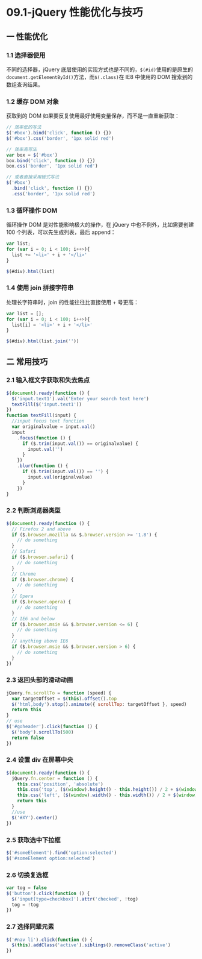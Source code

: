 # 09.1-jQuery 性能优化与技巧

## 一 性能优化

### 1.1 选择器使用

不同的选择器，jQuery 底层使用的实现方式也是不同的，`$(#id)`使用的是原生的 `document.getElementById()`方法，而`$(.class)`在 IE8 中使用的 DOM 搜索到的数组查询结果。

### 1.2 缓存 DOM 对象

获取到的 DOM 如果要反复使用最好使用变量保存，而不是一直重新获取：

```js
// 效率低的写法
$('#box').bind('click', function () {})
$('#box').css('border', '1px solid red')

// 效率高写法
var box = $('#box')
box.bind('click', function () {})
box.css('border', '1px solid red')

// 或者直接采用链式写法
$('#box')
  .bind('click', function () {})
  .css('border', '1px solid red')
```

### 1.3 循环操作 DOM

循环操作 DOM 是对性能影响极大的操作，在 jQuery 中也不例外，比如需要创建 100 个列表，可以先生成列表，最后 append：

```js
var list;
for (var i = 0; i < 100; i++>){
  list += '<li>' + i + '</li>'
}

$(#div).html(list)
```

### 1.4 使用 join 拼接字符串

处理长字符串时，join 的性能往往比直接使用 + 号更高：

```js
var list = [];
for (var i = 0; i < 100; i++>){
  list[i] = '<li>' + i + '</li>'
}

$(#div).html(list.join(''))
```

## 二 常用技巧

### 2.1 输入框文字获取和失去焦点

```js
$(document).ready(function () {
  $('input.text1').val('Enter your search text here')
  textFill($('input.text1'))
})
function textFill(input) {
  //input focus text function
  var originalvalue = input.val()
  input
    .focus(function () {
      if ($.trim(input.val()) == originalvalue) {
        input.val('')
      }
    })
    .blur(function () {
      if ($.trim(input.val()) == '') {
        input.val(originalvalue)
      }
    })
}
```

### 2.2 判断浏览器类型

```js
$(document).ready(function () {
  // Firefox 2 and above
  if ($.browser.mozilla && $.browser.version >= '1.8') {
    // do something
  }
  // Safari
  if ($.browser.safari) {
    // do something
  }
  // Chrome
  if ($.browser.chrome) {
    // do something
  }
  // Opera
  if ($.browser.opera) {
    // do something
  }
  // IE6 and below
  if ($.browser.msie && $.browser.version <= 6) {
    // do something
  }
  // anything above IE6
  if ($.browser.msie && $.browser.version > 6) {
    // do something
  }
})
```

### 2.3 返回头部的滑动动画

```js
jQuery.fn.scrollTo = function (speed) {
  var targetOffset = $(this).offset().top
  $('html,body').stop().animate({ scrollTop: targetOffset }, speed)
  return this
}
// use
$('#goheader').click(function () {
  $('body').scrollTo(500)
  return false
})
```

### 2.4 设置 div 在屏幕中央

```js
$(document).ready(function () {
  jQuery.fn.center = function () {
    this.css('position', 'absolute')
    this.css('top', ($(window).height() - this.height()) / 2 + $(window).scrollTop() + 'px')
    this.css('left', ($(window).width() - this.width()) / 2 + $(window).scrollLeft() + 'px')
    return this
  }
  //use
  $('#XY').center()
})
```

### 2.5 获取选中下拉框

```js
$('#someElement').find('option:selected')
$('#someElement option:selected')
```

### 2.6 切换复选框

```js
var tog = false
$('button').click(function () {
  $('input[type=checkbox]').attr('checked', !tog)
  tog = !tog
})
```

### 2.7 选择同辈元素

```js
$('#nav li').click(function () {
  $(this).addClass('active').siblings().removeClass('active')
})
```
